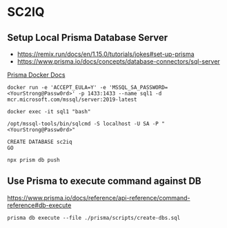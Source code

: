 # SC2IQ

## Setup Local Prisma Database Server

- https://remix.run/docs/en/1.15.0/tutorials/jokes#set-up-prisma
- https://www.prisma.io/docs/concepts/database-connectors/sql-server


[Prisma Docker Docs](https://www.prisma.io/docs/concepts/database-connectors/sql-server/sql-server-docker)

```
docker run -e 'ACCEPT_EULA=Y' -e 'MSSQL_SA_PASSWORD=<YourStrong@Passw0rd>' -p 1433:1433 --name sql1 -d mcr.microsoft.com/mssql/server:2019-latest
```

```
docker exec -it sql1 "bash"
```

```
/opt/mssql-tools/bin/sqlcmd -S localhost -U SA -P "<YourStrong@Passw0rd>"
```

```
CREATE DATABASE sc2iq
GO
```

```
npx prism db push
```

## Use Prisma to execute command against DB

<https://www.prisma.io/docs/reference/api-reference/command-reference#db-execute>

```
prisma db execute --file ./prisma/scripts/create-dbs.sql
```

